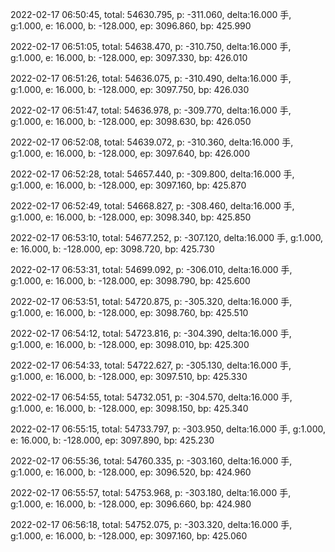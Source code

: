 2022-02-17 06:50:45, total: 54630.795, p: -311.060, delta:16.000 手, g:1.000, e: 16.000, b: -128.000, ep: 3096.860, bp: 425.990

2022-02-17 06:51:05, total: 54638.470, p: -310.750, delta:16.000 手, g:1.000, e: 16.000, b: -128.000, ep: 3097.330, bp: 426.010

2022-02-17 06:51:26, total: 54636.075, p: -310.490, delta:16.000 手, g:1.000, e: 16.000, b: -128.000, ep: 3097.750, bp: 426.030

2022-02-17 06:51:47, total: 54636.978, p: -309.770, delta:16.000 手, g:1.000, e: 16.000, b: -128.000, ep: 3098.630, bp: 426.050

2022-02-17 06:52:08, total: 54639.072, p: -310.360, delta:16.000 手, g:1.000, e: 16.000, b: -128.000, ep: 3097.640, bp: 426.000

2022-02-17 06:52:28, total: 54657.440, p: -309.800, delta:16.000 手, g:1.000, e: 16.000, b: -128.000, ep: 3097.160, bp: 425.870

2022-02-17 06:52:49, total: 54668.827, p: -308.460, delta:16.000 手, g:1.000, e: 16.000, b: -128.000, ep: 3098.340, bp: 425.850

2022-02-17 06:53:10, total: 54677.252, p: -307.120, delta:16.000 手, g:1.000, e: 16.000, b: -128.000, ep: 3098.720, bp: 425.730

2022-02-17 06:53:31, total: 54699.092, p: -306.010, delta:16.000 手, g:1.000, e: 16.000, b: -128.000, ep: 3098.790, bp: 425.600

2022-02-17 06:53:51, total: 54720.875, p: -305.320, delta:16.000 手, g:1.000, e: 16.000, b: -128.000, ep: 3098.760, bp: 425.510

2022-02-17 06:54:12, total: 54723.816, p: -304.390, delta:16.000 手, g:1.000, e: 16.000, b: -128.000, ep: 3098.010, bp: 425.300

2022-02-17 06:54:33, total: 54722.627, p: -305.130, delta:16.000 手, g:1.000, e: 16.000, b: -128.000, ep: 3097.510, bp: 425.330

2022-02-17 06:54:55, total: 54732.051, p: -304.570, delta:16.000 手, g:1.000, e: 16.000, b: -128.000, ep: 3098.150, bp: 425.340

2022-02-17 06:55:15, total: 54733.797, p: -303.950, delta:16.000 手, g:1.000, e: 16.000, b: -128.000, ep: 3097.890, bp: 425.230

2022-02-17 06:55:36, total: 54760.335, p: -303.160, delta:16.000 手, g:1.000, e: 16.000, b: -128.000, ep: 3096.520, bp: 424.960

2022-02-17 06:55:57, total: 54753.968, p: -303.180, delta:16.000 手, g:1.000, e: 16.000, b: -128.000, ep: 3096.660, bp: 424.980

2022-02-17 06:56:18, total: 54752.075, p: -303.320, delta:16.000 手, g:1.000, e: 16.000, b: -128.000, ep: 3097.160, bp: 425.060